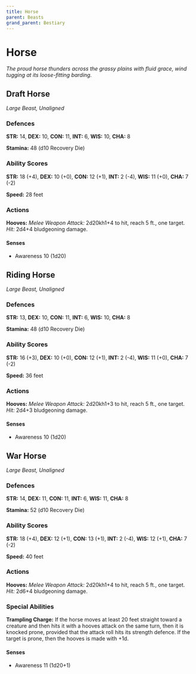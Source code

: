 ```yaml
---
title: Horse
parent: Beasts
grand_parent: Bestiary
---
```


# Horse
*The proud horse thunders across the grassy plains with fluid grace, wind tugging at its loose-fitting barding.*

## Draft Horse
*Large Beast, Unaligned*

### Defences
**STR:** 14, **DEX:** 10, **CON:** 11, **INT:** 6, **WIS:** 10, **CHA:** 8<br>

**Stamina:** 48 (d10 Recovery Die)

### Ability Scores
**STR:** 18 (+4), **DEX:** 10 (+0), **CON:** 12 (+1), **INT:** 2 (-4), **WIS:** 11 (+0), **CHA:** 7 (-2)

**Speed:** 28 feet

### Actions
**Hooves:** *Melee Weapon Attack:* 2d20kh1+4 to hit, reach 5 ft., one target. *Hit:* 2d4+4 bludgeoning damage.

#### Senses
* Awareness 10 (1d20)

## Riding Horse
*Large Beast, Unaligned*

### Defences
**STR:** 13, **DEX:** 10, **CON:** 11, **INT:** 6, **WIS:** 10, **CHA:** 8<br>

**Stamina:** 48 (d10 Recovery Die)

### Ability Scores
**STR:** 16 (+3), **DEX:** 10 (+0), **CON:** 12 (+1), **INT:** 2 (-4), **WIS:** 11 (+0), **CHA:** 7 (-2)

**Speed:** 36 feet

### Actions
**Hooves:** *Melee Weapon Attack:* 2d20kh1+3 to hit, reach 5 ft., one target. *Hit:* 2d4+3 bludgeoning damage.

#### Senses
* Awareness 10 (1d20)

## War Horse
*Large Beast, Unaligned*

### Defences
**STR:** 14, **DEX:** 11, **CON:** 11, **INT:** 6, **WIS:** 11, **CHA:** 8<br>

**Stamina:** 52 (d10 Recovery Die)

### Ability Scores
**STR:** 18 (+4), **DEX:** 12 (+1), **CON:** 13 (+1), **INT:** 2 (-4), **WIS:** 12 (+1), **CHA:** 7 (-2)

**Speed:** 40 feet

### Actions
**Hooves:** *Melee Weapon Attack:* 2d20kh1+4 to hit, reach 5 ft., one target. *Hit:* 2d6+4 bludgeoning damage.

### Special Abilities
**Trampling Charge:** If the horse moves at least 20 feet straight toward a creature and then hits it with a hooves attack on the same turn, then it is knocked prone, provided that the attack roll hits its strength defence. If the target is prone, then the hooves is made with +1d.

#### Senses
* Awareness 11 (1d20+1)
